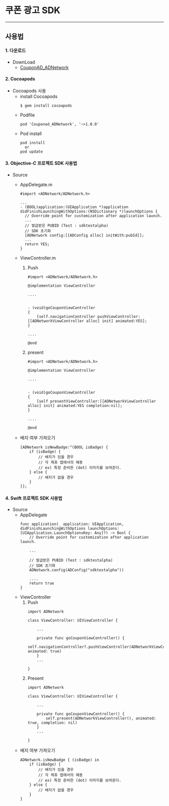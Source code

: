 # 쿠폰 광고 SDK
--------

## 사용법

#### 1. 다운로드
* DownLoad
    * [CouponAD_ADNetwork](https://github.com/nhn/couponad.adnetwork_sdk_ios/archive/master.zip)
    
#### 2. Cocoapods
* Cocoapods 사용
    * install Cocoapods
      ```
      $ gem install cocoapods
      ```
    * Podfile
      ```
      pod 'Couponad_ADNetwork', '~>1.0.0'
      ```
    * Pod install
      ```
      pod install 
        or
      pod update
      ```
      
#### 3. Objective-C 프로젝트 SDK 사용법
* Source
    * AppDelegate.m
      ```
      #import <ADNetwork/ADNetwork.h>

      ...
      - (BOOL)application:(UIApplication *)application didFinishLaunchingWithOptions:(NSDictionary *)launchOptions {
        // Override point for customization after application launch.
        ...
        // 발급받은 PUBID (Test : sdktestalpha)
        // SDK 초기화
        [ADNetwork config:[[ADConfig alloc] initWith:pubId]];
        ...
        return YES;
      }
      ```
    
    * ViewController.m
        1. Push
        
              ```
              #import <ADNetwork/ADNetwork.h>

              @implementation ViewController

              ....


              - (void)goCouponViewController
              {
                  [self.navigationController pushViewController:[[ADNetworkViewController alloc] init] animated:YES];
              }

              ....

              @end

              ```

      2. present
        
            ```
            #import <ADNetwork/ADNetwork.h>

            @implementation ViewController

            ....


            - (void)goCouponViewController
            {
                [self presentViewController:[[ADNetworkViewController alloc] init] animated:YES completion:nil];
            }

            ....

            @end

            ```
    * 배지 여부 가져오기
      ```
      [ADNetwork isNewBadge:^(BOOL isBadge) {
          if (isBadge) {
              // 배지가 있을 경우
              // 각 제휴 앱에서의 해동
              // ex) 특정 준비한 (dot) 이미지를 보여준다.
          } else {
              // 배지가 없을 경우
          }
      }];
      ```

#### 4. Swift 프로젝트 SDK 사용법
* Source
    * AppDelegate
      ```
      func application(_ application: UIApplication, didFinishLaunchingWithOptions launchOptions: [UIApplication.LaunchOptionsKey: Any]?) -> Bool {
          // Override point for customization after application launch.

          ...

          // 발급받은 PUBID (Test : sdktestalpha)
          // SDK 초기화
          ADNetwork.config(ADConfig("sdktestalpha"))

          ....
          return true
      }
      ```
    * ViewController
      1. Push
          ```
          import ADNetwork

          class ViewController: UIViewController {

              ...

              private func goCouponViewController() {
                  self.navigationController?.pushViewController(ADNetworkViewController(), animated: true)
              }
              ...

          }
          ```
      2. Present
          ```
          import ADNetwork

          class ViewController: UIViewController {

              ...

              private func goCouponViewController() {
                  self.present(ADNetworkViewController(), animated: true, completion: nil)
              }
              ...

          }
          ```
    * 배지 여부 가져오기
      ```
      ADNetwork.isNewBadge { (isBadge) in
          if (isBadge) {
              // 배지가 있을 경우
              // 각 제휴 앱에서의 해동
              // ex) 특정 준비한 (dot) 이미지를 보여준다.
          } else {
              // 배지가 없을 경우
          }
      }
      ```
